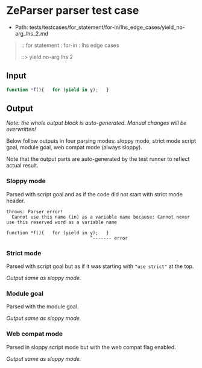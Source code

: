 # ZeParser parser test case

- Path: tests/testcases/for_statement/for-in/lhs_edge_cases/yield_no-arg_lhs_2.md

> :: for statement : for-in : lhs edge cases
>
> ::> yield no-arg lhs 2

## Input

`````js
function *f(){   for (yield in y);   }
`````

## Output

_Note: the whole output block is auto-generated. Manual changes will be overwritten!_

Below follow outputs in four parsing modes: sloppy mode, strict mode script goal, module goal, web compat mode (always sloppy).

Note that the output parts are auto-generated by the test runner to reflect actual result.

### Sloppy mode

Parsed with script goal and as if the code did not start with strict mode header.

`````
throws: Parser error!
  Cannot use this name (in) as a variable name because: Cannot never use this reserved word as a variable name

function *f(){   for (yield in y);   }
                               ^------- error
`````

### Strict mode

Parsed with script goal but as if it was starting with `"use strict"` at the top.

_Output same as sloppy mode._

### Module goal

Parsed with the module goal.

_Output same as sloppy mode._

### Web compat mode

Parsed in sloppy script mode but with the web compat flag enabled.

_Output same as sloppy mode._
